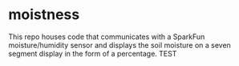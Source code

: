 # moistness

This repo houses code that communicates with a SparkFun moisture/humidity sensor and displays the soil moisture on a seven segment display in the form of a percentage. TEST
